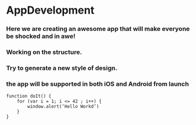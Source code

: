 # AppDevelopment
### Here we are creating an awesome app that will make everyone be shocked and in awe! 
### Working on the structure.
### Try to generate a new style of design.
### the app will be supported in both iOS and Android from launch
```
function doIt() {
	for (var i = 1; i <= 42 ; i++) {
		window.alert(‘Hello Workd’)
	}
}
```
